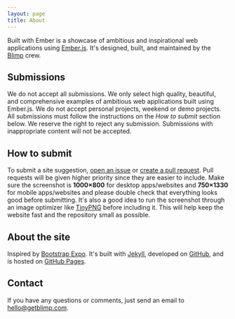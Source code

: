 ```yaml
---
layout: page
title: About
---
```


Built with Ember is a showcase of ambitious and inspirational web applications using [Ember.js](http://emberjs.com). It's designed, built, and maintained by the [Blimp](http://blimp.io) crew.


## Submissions
We do not accept all submissions. We only select high quality, beautiful, and comprehensive examples of ambitious web applications built using Ember.js. We do not accept personal projects, weekend or demo projects. All submissions must follow the instructions on the *How to submit* section below. We reserve the right to reject any submission. Submissions with inappropriate content will not be accepted.

## How to submit
To submit a site suggestion, [open an issue](https://github.com/getblimp/built-with-ember/issues/new) or [create a pull request](https://github.com/GetBlimp/built-with-ember). Pull requests will be given higher priority since they are easier to include.  Make sure the screenshot is **1000×800** for desktop apps/websites and **750×1330** for mobile apps/websites and please double check that everything looks good before submitting. It's also a good idea to run the screenshot through an image optimizer like [TinyPNG](https://tinypng.com/) before including it. This will help keep the website fast and the repository small as possible.

## About the site
Inspired by [Bootstrap Expo](http://expo.getbootstrap.com/). It's built with [Jekyll](http://jekyllrb.com), developed on [GitHub](https://github.com/getblimp/built-with-ember), and is hosted on [GitHub Pages](https://pages.github.com).

## Contact
If you have any questions or comments, just send an email to [hello@getblimp.com](mailto:hello@getblimp.com).
